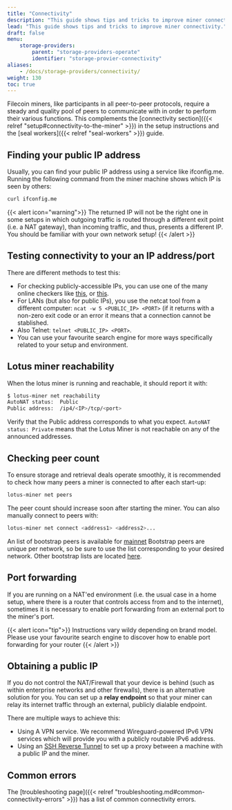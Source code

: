 ```yaml
---
title: "Connectivity"
description: "This guide shows tips and tricks to improve miner connectivity."
lead: "This guide shows tips and tricks to improve miner connectivity."
draft: false
menu:
    storage-providers:
        parent: "storage-providers-operate"
        identifier: "storage-provier-connectivity"
aliases:
    - /docs/storage-providers/connectivity/
weight: 130
toc: true
---
```


Filecoin miners, like participants in all peer-to-peer protocols, require a steady and quality pool of peers to communicate with in order to perform their various functions. This complements the [connectivity section]({{< relref "setup#connectivity-to-the-miner" >}}) in the setup instructions and the [seal workers]({{< relref "seal-workers" >}}) guide.

## Finding your public IP address

Usually, you can find your public IP address using a service like ifconfig.me. Running the following command from the miner machine shows which IP is seen by others:

```sh
curl ifconfig.me
```

{{< alert icon="warning">}}
The returned IP will not be the right one in some setups in which outgoing traffic is routed through a different exit point (i.e. a NAT gateway), than incoming traffic, and thus, presents a different IP. You should be familiar with your own network setup!
{{< /alert >}}

## Testing connectivity to your an IP address/port

There are different methods to test this:

- For checking publicly-accessible IPs, you can use one of the many online checkers like [this](https://www.yougetsignal.com/tools/open-ports/), or [this](https://ping.eu/port-chk).
- For LANs (but also for public IPs), you use the netcat tool from a different computer: `ncat -w 5 <PUBLIC_IP> <PORT>` (if it returns with a non-zero exit code or an error it means that a connection cannot be stablished.
- Also Telnet: `telnet <PUBLIC_IP> <PORT>`.
- You can use your favourite search engine for more ways specifically related to your setup and environment.

## Lotus miner reachability

When the lotus miner is running and reachable, it should report it with:

```sh
$ lotus-miner net reachability
AutoNAT status:  Public
Public address:  /ip4/<IP>/tcp/<port>
```

Verify that the Public address corresponds to what you expect. `AutoNAT status: Private` means that the Lotus Miner is not reachable on any of the announced addresses.

## Checking peer count

To ensure storage and retrieval deals operate smoothly, it is recommended to check how many peers a miner is connected to after each start-up:

```sh
lotus-miner net peers
```

The peer count should increase soon after starting the miner. You can also manually connect to peers with:

```sh
lotus-miner net connect <address1> <address2>...
```

An list of bootstrap peers is available for [mainnet](https://github.com/filecoin-project/lotus/blob/master/build/bootstrap/mainnet.pi) Bootstrap peers are unique per network, so be sure to use the list corresponding to your desired network.  Other bootstrap lists are located [here](https://github.com/filecoin-project/lotus/blob/master/build/bootstrap/).

## Port forwarding

If you are running on a NAT'ed environment (i.e. the usual case in a home setup, where there is a router that controls access from and to the internet), sometimes it is necessary to enable port forwarding from an external port to the miner's port.

{{< alert icon="tip">}}
Instructions vary wildy depending on brand model. Please use your favourite search engine to discover how to enable port forwarding for your router
{{< /alert >}}

## Obtaining a public IP

If you do not control the NAT/Firewall that your device is behind (such as within enterprise networks and other firewalls), there is an alternative solution for you. You can set up a **relay endpoint** so that your miner can relay its internet traffic through an external, publicly dialable endpoint.

There are multiple ways to achieve this:

- Using A VPN service. We recommend Wireguard-powered IPv6 VPN services which will provide you with a publicly routable IPv6 address.
- Using an [SSH Reverse Tunnel](https://www.howtogeek.com/428413/what-is-reverse-ssh-tunneling-and-how-to-use-it) to set up a proxy between a machine with a public IP and the miner.

## Common errors

The [troubleshooting page]({{< relref "troubleshooting.md#common-connectivity-errors" >}}) has a list of common connectivity errors.
